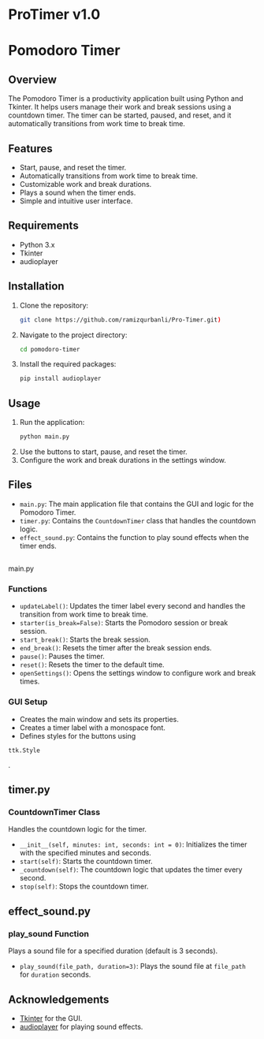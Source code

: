 # ProTimer v1.0
# Pomodoro Timer

## Overview
The Pomodoro Timer is a productivity application built using Python and Tkinter. It helps users manage their work and break sessions using a countdown timer. The timer can be started, paused, and reset, and it automatically transitions from work time to break time.

## Features
- Start, pause, and reset the timer.
- Automatically transitions from work time to break time.
- Customizable work and break durations.
- Plays a sound when the timer ends.
- Simple and intuitive user interface.

## Requirements
- Python 3.x
- Tkinter
- audioplayer

## Installation
1. Clone the repository:
    ```sh
    git clone https://github.com/ramizqurbanli/Pro-Timer.git)
    ```
2. Navigate to the project directory:
    ```sh
    cd pomodoro-timer
    ```
3. Install the required packages:
    ```sh
    pip install audioplayer
    ```

## Usage
1. Run the application:
    ```sh
    python main.py
    ```
2. Use the buttons to start, pause, and reset the timer.
3. Configure the work and break durations in the settings window.

## Files
- `main.py`: The main application file that contains the GUI and logic for the Pomodoro Timer.
- `timer.py`: Contains the `CountdownTimer` class that handles the countdown logic.
- `effect_sound.py`: Contains the function to play sound effects when the timer ends.

## 

main.py


### Functions
- `updateLabel()`: Updates the timer label every second and handles the transition from work time to break time.
- `starter(is_break=False)`: Starts the Pomodoro session or break session.
- `start_break()`: Starts the break session.
- `end_break()`: Resets the timer after the break session ends.
- `pause()`: Pauses the timer.
- `reset()`: Resets the timer to the default time.
- `openSettings()`: Opens the settings window to configure work and break times.

### GUI Setup
- Creates the main window and sets its properties.
- Creates a timer label with a monospace font.
- Defines styles for the buttons using 

`ttk.Style`

.

## timer.py
### CountdownTimer Class
Handles the countdown logic for the timer.
- `__init__(self, minutes: int, seconds: int = 0)`: Initializes the timer with the specified minutes and seconds.
- `start(self)`: Starts the countdown timer.
- `_countdown(self)`: The countdown logic that updates the timer every second.
- `stop(self)`: Stops the countdown timer.

## effect_sound.py
### play_sound Function
Plays a sound file for a specified duration (default is 3 seconds).
- `play_sound(file_path, duration=3)`: Plays the sound file at `file_path` for `duration` seconds.


## Acknowledgements
- [Tkinter](https://docs.python.org/3/library/tkinter.html) for the GUI.
- [audioplayer](https://pypi.org/project/audioplayer/) for playing sound effects.

